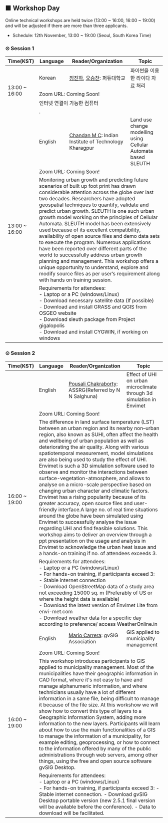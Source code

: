 ## ■ Workshop Day
Online technical workshops are held twice (13:00 ~ 16:00, 16:00 ~ 19:00) and will be adjusted if there are more than three applicants.
  - Schedule: 12th November, 13:00 ~ 19:00 (Seoul, South Korea Time)

### ⊙ Session 1
<table>
  <thead>
    <tr>
      <th>Time(KST)</th>
      <th>Language</th>
      <th>Reader/Organization</th>
      <th>Topic</th>
    </tr>
  </thead>
  <tbody>
    <tr>
      <td rowspan=4>13:00 ~ 16:00</td>
      <td>Korean</td>
      <td><a href="mailto:jinha@purdue.edu">정진하</a>, <a href="mailto:oh231@purdue.edu">오승찬</a>: 퍼듀대학교</td> 
      <td>파이썬을 이용한 라이다 자료 처리</td>
    </tr>
    <tr>
      <td colspan=3>Zoom URL: Coming Soon!</td>
    </tr>
    <tr>
      <td colspan=3>인터넷 연결이 가능한 컴퓨터</td>
    </tr>
    <tr>
      <td colspan=3>.</td>
    </tr>
    <tr>
      <td rowspan=4>13:00 ~ 16:00</td>
      <td>English</td>
      <td><a href="mailto:chandan.gisnitk@gmail.com">Chandan M C</a>: Indian Institute of Technology Kharagpur</td> 
      <td>Land use change modelling using Cellular Automata based SLEUTH</td>
    </tr>
    <tr>
      <td colspan=3>Zoom URL: Coming Soon!</td>
    </tr>
    <tr>
      <td colspan=3>Monitoring urban growth and predicting future scenarios of built up foot print has drawn considerable attention across the globe over last two decades. Researchers have adopted geospatial techniques to quantify, validate and predict urban growth. SLEUTH is one such urban growth model working on the principles of Cellular Automata.  SLEUTH model has been extensively used because of its excellent compatibility, availability of open source files and demo data sets to execute the program. Numerous applications have been reported over different parts of the world to successfully address urban growth planning and management. This workshop offers a unique opportunity to understand, explore and modify source files as per user’s requirement along with hands on training session.</td>
    </tr>
    <tr>
      <td colspan=3>Requirements for attendees:<br>
          - Laptop or a PC (windows/Linux)<br>
          - Download necessary satellite data (If possible)<br> 
          - Download and install GRASS and QGIS from OSGEO website<br>
          - Download sleuth package from Project gigalopolis<br>
          - Download and install CYGWIN, if working on windows</td>
    </tr>
  </tbody>
</table>

### ⊙ Session 2

<table>
  <thead>
    <tr>
      <th>Time(KST)</th>
      <th>Language</th>
      <th>Reader/Organization</th>
      <th>Topic</th>
    </tr>
  </thead>
  <tbody>
    <tr>
      <td rowspan=4>16:00 ~ 19:00</td>
      <td>English</td>
      <td><a href="mailto:c.pousali@yahoo.in">Pousali Chakraborty</a>: ASSRG(Referred by N N Salghuna)</td> 
      <td>Effect of UHI on urban microclimate through 3d simulation in Envimet</td>
    </tr>
    <tr>
      <td colspan=3>Zoom URL: Coming Soon!</td>
    </tr>
    <tr>
      <td colspan=3>The difference in land surface temperature (LST) between an urban region and its nearby non–urban region, also known as SUHI, often affect the health and wellbeing of urban population as well as deteriorating the air quality. Along with various spatiotemporal measurement, model simulations are also being used to study the effect of UHI. Envimet is such a 3D simulation software used to observe and monitor the interactions between surface-vegetation-atmosphere, and allows to analyse on a micro-scale perspective based on changing urban character and climatic factors. Envimet has a rising popularity because of its greater accuracy, open source files and user-friendly interface.A large no. of real time situations around the globe have been simulated using Envimet to successfully analyse the issue regarding UHI and find feasible solutions. This workshop aims to deliver an overview through a ppt presentation on the usage and analysis in Envimet to acknowledge the urban heat issue and a hands-on training if no. of attendees exceeds 3.</td>
    </tr>
    <tr>
      <td colspan=3>Requirements for attendees:<br>
          - Laptop or a PC (windows/Linux)<br>
          - For hands-on training, if participants exceed 3:<br>
          - Stable internet connection<br>
          - Download OpenStreetMap data of a study area not exceeding 15000 sq. m (Preferably of US or where the height data is available)<br>
          - Download the latest version of Envimet Lite from envi-met.com<br>
          - Download weather data for a specific day according to preference/ access WeatherOnline.in</td>
    </tr>
    <tr>
      <td rowspan=4>16:00 ~ 19:00</td>
      <td>English</td>
      <td><a href="mailto:mcarrera@gvsig.com">Mario Carrera</a>: gvSIG Association</td> 
      <td>GIS applied to municipality management</td>
    </tr>
    <tr>
      <td colspan=3>Zoom URL: Coming Soon!</td>
    </tr>
    <tr>
      <td colspan=3>This workshop introduces participants to GIS applied to municipality management. 
      Most of the municipalities have their geographic information in CAD format, where it's not easy to have and manage alphanumeric information, and where technicians usually have a lot of different information in a same file, being difficult to manage it because of the file size. 
      At this workshow we will show how to convert this type of layers to a Geographic Information System, adding more information to the new layers. 
      Participants will learn about how to use the main functionalities of a GIS to manage the information of a municipality, for example editing, geoprocessing, or how to connect to the information offered by many of the public administrations through web servers, among other things, using the free and open source software gvSIG Desktop.</td>
    </tr>
    <tr>
      <td colspan=3>Requirements for attendees:<br>
          - Laptop or a PC (windows/Linux)<br>
          - For hands-on training, if participants exceed 3: 
          - Stable internet connection. 
          - Download gvSIG Desktop portable version (new 2.5.1 final version will be available before the conference). 
          - Data to download will be facilitated. 
    </tr>
  </tbody>
</table>
